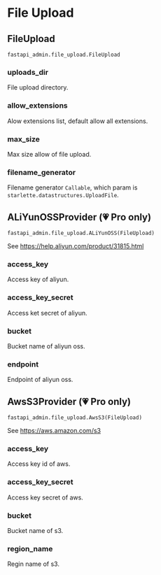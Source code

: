 # File Upload

## FileUpload

`fastapi_admin.file_upload.FileUpload`

### uploads_dir

File upload directory.

### allow_extensions

Alow extensions list, default allow all extensions.

### max_size

Max size allow of file upload.

### filename_generator

Filename generator `Callable`, which param is `starlette.datastructures.UploadFile`.

## ALiYunOSSProvider (💗 Pro only)

`fastapi_admin.file_upload.ALiYunOSS(FileUpload)`

See <https://help.aliyun.com/product/31815.html>

### access_key

Access key of aliyun.

### access_key_secret

Access ket secret of aliyun.

### bucket

Bucket name of aliyun oss.

### endpoint

Endpoint of aliyun oss.

## AwsS3Provider (💗 Pro only)

`fastapi_admin.file_upload.AwsS3(FileUpload)`

See <https://aws.amazon.com/s3>

### access_key

Access key id of aws.

### access_key_secret

Access key secret of aws.

### bucket

Bucket name of s3.

### region_name

Regin name of s3.
